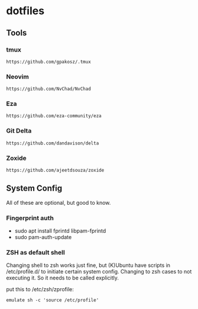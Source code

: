 # dotfiles

## Tools

### tmux

`https://github.com/gpakosz/.tmux`

### Neovim

`https://github.com/NvChad/NvChad`

### Eza

`https://github.com/eza-community/eza`

### Git Delta

`https://github.com/dandavison/delta`

### Zoxide

`https://github.com/ajeetdsouza/zoxide`

## System Config

All of these are optional, but good to know.

### Fingerprint auth

- sudo apt install fprintd libpam-fprintd 
- sudo pam-auth-update

### ZSH as default shell

Changing shell to zsh works just fine, but (K)Ubuntu have scripts in /etc/profile.d/ to initiate certain system config. Changing to zsh cases to not executing it. So it needs to be called explicitly.

put this to /etc/zsh/zprofile:

`emulate sh -c 'source /etc/profile'`
